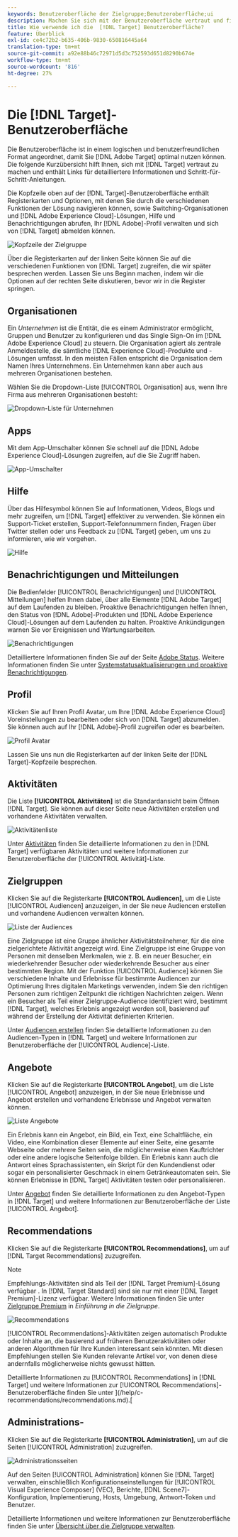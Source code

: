 ```yaml
---
keywords: Benutzeroberfläche der Zielgruppe;Benutzeroberfläche;ui
description: Machen Sie sich mit der Benutzeroberfläche vertraut und finden Sie Links zu detaillierteren Informationen, um die Zielgruppe optimal zu nutzen.
title: Wie verwende ich die  [!DNL Target] Benutzeroberfläche?
feature: Überblick
exl-id: ce4c72b2-b635-406b-9830-650816445a64
translation-type: tm+mt
source-git-commit: a92e88b46c72971d5d3c752593d651d8290b674e
workflow-type: tm+mt
source-wordcount: '816'
ht-degree: 27%

---
```


# Die [!DNL Target]-Benutzeroberfläche

Die Benutzeroberfläche ist in einem logischen und benutzerfreundlichen Format angeordnet, damit Sie [!DNL Adobe Target] optimal nutzen können. Die folgende Kurzübersicht hilft Ihnen, sich mit [!DNL Target] vertraut zu machen und enthält Links für detailliertere Informationen und Schritt-für-Schritt-Anleitungen.

Die Kopfzeile oben auf der [!DNL Target]-Benutzeroberfläche enthält Registerkarten und Optionen, mit denen Sie durch die verschiedenen Funktionen der Lösung navigieren können, sowie Switching-Organisationen und [!DNL Adobe Experience Cloud]-Lösungen, Hilfe und Benachrichtigungen abrufen, Ihr [!DNL Adobe]-Profil verwalten und sich von [!DNL Target] abmelden können.

![Kopfzeile der Zielgruppe](/help/c-intro/assets/target-header.png)

Über die Registerkarten auf der linken Seite können Sie auf die verschiedenen Funktionen von [!DNL Target] zugreifen, die wir später besprechen werden. Lassen Sie uns Beginn machen, indem wir die Optionen auf der rechten Seite diskutieren, bevor wir in die Register springen.

## Organisationen

Ein *Unternehmen* ist die Entität, die es einem Administrator ermöglicht, Gruppen und Benutzer zu konfigurieren und das Single Sign-On im [!DNL Adobe Experience Cloud] zu steuern. Die Organisation agiert als zentrale Anmeldestelle, die sämtliche [!DNL Experience Cloud]-Produkte und -Lösungen umfasst. In den meisten Fällen entspricht die Organisation dem Namen Ihres Unternehmens. Ein Unternehmen kann aber auch aus mehreren Organisationen bestehen.

Wählen Sie die Dropdown-Liste [!UICONTROL Organisation] aus, wenn Ihre Firma aus mehreren Organisationen besteht:

![Dropdown-Liste für Unternehmen](/help/c-intro/assets/organizations.png)

## Apps

Mit dem App-Umschalter können Sie schnell auf die [!DNL Adobe Experience Cloud]-Lösungen zugreifen, auf die Sie Zugriff haben.

![App-Umschalter](/help/c-intro/assets/apps.png)

## Hilfe 

Über das Hilfesymbol können Sie auf Informationen, Videos, Blogs und mehr zugreifen, um [!DNL Target] effektiver zu verwenden. Sie können ein Support-Ticket erstellen, Support-Telefonnummern finden, Fragen über Twitter stellen oder uns Feedback zu [!DNL Target] geben, um uns zu informieren, wie wir vorgehen.

![Hilfe ](/help/c-intro/assets/help.png)

## Benachrichtigungen und Mitteilungen

Die Bedienfelder [!UICONTROL Benachrichtigungen] und [!UICONTROL Mitteilungen] helfen Ihnen dabei, über alle Elemente [!DNL Adobe Target] auf dem Laufenden zu bleiben. Proaktive Benachrichtigungen helfen Ihnen, den Status von [!DNL Adobe]-Produkten und [!DNL Adobe Experience Cloud]-Lösungen auf dem Laufenden zu halten. Proaktive Ankündigungen warnen Sie vor Ereignissen und Wartungsarbeiten.

![ Benachrichtigungen ](/help/c-intro/assets/notifications.png)

Detailliertere Informationen finden Sie auf der Seite [Adobe Status](https://status.adobe.com/). Weitere Informationen finden Sie unter [Systemstatusaktualisierungen und proaktive Benachrichtigungen](/help/c-intro/assets/notifications.png).

## Profil

Klicken Sie auf Ihren Profil Avatar, um Ihre [!DNL Adobe Experience Cloud] Voreinstellungen zu bearbeiten oder sich von [!DNL Target] abzumelden. Sie können auch auf Ihr [!DNL Adobe]-Profil zugreifen oder es bearbeiten.

![Profil Avatar](/help/c-intro/assets/change-language.png)

Lassen Sie uns nun die Registerkarten auf der linken Seite der [!DNL Target]-Kopfzeile besprechen.

## Aktivitäten

Die Liste **[!UICONTROL Aktivitäten]** ist die Standardansicht beim Öffnen [!DNL Target]. Sie können auf dieser Seite neue Aktivitäten erstellen und vorhandene Aktivitäten verwalten.

![Aktivitätenliste](/help/c-intro/assets/activities-list.png)

Unter [Aktivitäten](/help/c-activities/activities.md) finden Sie detaillierte Informationen zu den in [!DNL Target] verfügbaren Aktivitäten und weitere Informationen zur Benutzeroberfläche der [!UICONTROL Aktivität]-Liste.

## Zielgruppen

Klicken Sie auf die Registerkarte **[!UICONTROL Audiencen]**, um die Liste [!UICONTROL Audiencen] anzuzeigen, in der Sie neue Audiencen erstellen und vorhandene Audiencen verwalten können.

![Liste der Audiences](/help/c-intro/assets/audience-list.png)

Eine Zielgruppe ist eine Gruppe ähnlicher Aktivitätsteilnehmer, für die eine zielgerichtete Aktivität angezeigt wird. Eine Zielgruppe ist eine Gruppe von Personen mit denselben Merkmalen, wie z. B. ein neuer Besucher, ein wiederkehrender Besucher oder wiederkehrende Besucher aus einer bestimmten Region. Mit der Funktion [!UICONTROL Audience] können Sie verschiedene Inhalte und Erlebnisse für bestimmte Audiencen zur Optimierung Ihres digitalen Marketings verwenden, indem Sie den richtigen Personen zum richtigen Zeitpunkt die richtigen Nachrichten zeigen. Wenn ein Besucher als Teil einer Zielgruppe-Audience identifiziert wird, bestimmt [!DNL Target], welches Erlebnis angezeigt werden soll, basierend auf während der Erstellung der Aktivität definierten Kriterien.

Unter [Audiencen erstellen](/help/c-target/c-audiences/create-audience.md) finden Sie detaillierte Informationen zu den Audiencen-Typen in [!DNL Target] und weitere Informationen zur Benutzeroberfläche der [!UICONTROL Audience]-Liste.

## Angebote

Klicken Sie auf die Registerkarte **[!UICONTROL Angebot]**, um die Liste [!UICONTROL Angebot] anzuzeigen, in der Sie neue Erlebnisse und Angebot erstellen und vorhandene Erlebnisse und Angebot verwalten können.

![Liste Angebote](/help/c-intro/assets/offers.png)

Ein Erlebnis kann ein Angebot, ein Bild, ein Text, eine Schaltfläche, ein Video, eine Kombination dieser Elemente auf einer Seite, eine gesamte Webseite oder mehrere Seiten sein, die möglicherweise einen Kauftrichter oder eine andere logische Seitenfolge bilden. Ein Erlebnis kann auch die Antwort eines Sprachassistenten, ein Skript für den Kundendienst oder sogar ein personalisierter Geschmack in einem Getränkeautomaten sein. Sie können Erlebnisse in [!DNL Target] Aktivitäten testen oder personalisieren.

Unter [Angebot](/help/c-experiences/c-manage-content/manage-content.md) finden Sie detaillierte Informationen zu den Angebot-Typen in [!DNL Target] und weitere Informationen zur Benutzeroberfläche der Liste [!UICONTROL Angebot].

## Recommendations

Klicken Sie auf die Registerkarte **[!UICONTROL Recommendations]**, um auf [!DNL Target Recommendations] zuzugreifen.

>[!NOTE]
>
>Empfehlungs-Aktivitäten sind als Teil der [!DNL Target Premium]-Lösung verfügbar . In [!DNL Target Standard] sind sie nur mit einer [!DNL Target Premium]-Lizenz verfügbar. Weitere Informationen finden Sie unter [Zielgruppe Premium](/help/c-intro/intro.md#premium) in *Einführung in die Zielgruppe*.

![Recommendations](/help/c-intro/assets/recommendations.png)

[!UICONTROL Recommendations]-Aktivitäten zeigen automatisch Produkte oder Inhalte an, die basierend auf früheren Benutzeraktivitäten oder anderen Algorithmen für Ihre Kunden interessant sein könnten. Mit diesen Empfehlungen stellen Sie Kunden relevante Artikel vor, von denen diese andernfalls möglicherweise nichts gewusst hätten.

Detaillierte Informationen zu [!UICONTROL Recommendations] in [!DNL Target] und weitere Informationen zur [!UICONTROL Recommendations]-Benutzeroberfläche finden Sie unter ](/help/c-recommendations/recommendations.md).[

## Administrations-

Klicken Sie auf die Registerkarte **[!UICONTROL Administration]**, um auf die Seiten [!UICONTROL Administration] zuzugreifen.

![Administrationsseiten](/help/c-intro/assets/administration.png)

Auf den Seiten [!UICONTROL Administration] können Sie [!DNL Target] verwalten, einschließlich Konfigurationseinstellungen für [!UICONTROL Visual Experience Composer] (VEC), Berichte, [!DNL Scene7]-Konfiguration, Implementierung, Hosts, Umgebung, Antwort-Token und Benutzer.

Detaillierte Informationen und weitere Informationen zur Benutzeroberfläche finden Sie unter [Übersicht über die Zielgruppe verwalten](/help/administrating-target/administrating-target.md).
